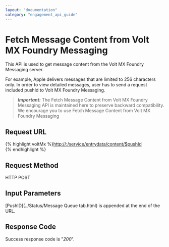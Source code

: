 ```yaml
---
layout: "documentation"
category: "engagement_api_guide"
---
```

                          

Fetch Message Content from Volt MX Foundry Messaging
===================================================

This API is used to get message content from the Volt MX Foundry Messaging server.

For example, Apple delivers messages that are limited to 256 characters only. In order to view detailed messages, user has to send a request included pushId to Volt MX Foundry Messaging.

> **_Important:_** The Fetch Message Content from Volt MX Foundry Messaging API is maintained here to preserve backward compatibility. We encourage you to use Fetch Message Content from Volt MX Foundry Messaging

**Request URL**
---------------

{% highlight voltMx %}[http://<host or ip>:<port>/service/entrydata/content/$pushId  
](http://sputnik.freewisdom.org/en/Coding_Standard)
{% endhighlight %}

Request Method
--------------

HTTP POST

Input Parameters
----------------

[PushID](../Status/Message Queue tab.html) is appended at the end of the URL.

Response Code
-------------

Success response code is "_200_".
